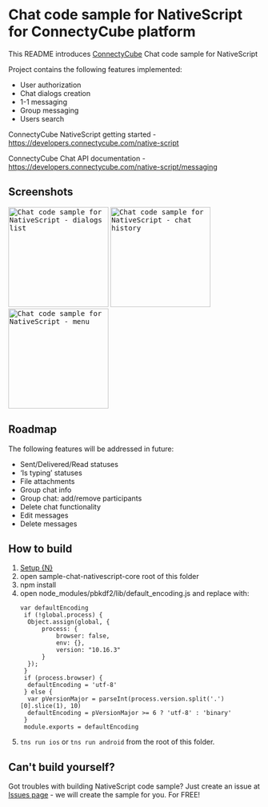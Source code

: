 # Chat code sample for NativeScript for ConnectyCube platform

This README introduces [ConnectyCube](https://connectycube.com) Chat code sample for NativeScript

Project contains the following features implemented:

* User authorization
* Chat dialogs creation
* 1-1 messaging
* Group messaging
* Users search

ConnectyCube NativeScript getting started - https://developers.connectycube.com/native-script

ConnectyCube Chat API documentation - https://developers.connectycube.com/native-script/messaging

## Screenshots

<kbd><img alt="Chat code sample for NativeScript - dialogs list" src="https://developers.connectycube.com/docs/_images/code_samples/nativescript_codesample_chat_dialogs_list.png" width="200" /></kbd> <kbd><img alt="Chat code sample for NativeScript - chat history" src="https://developers.connectycube.com/docs/_images/code_samples/nativescript_codesample_chat_chat_history.png" width="200" /></kbd> <kbd><img alt="Chat code sample for NativeScript - menu" src="https://developers.connectycube.com/docs/_images/code_samples/nativescript_codesample_chat_menu.png" width="200" /></kbd>

## Roadmap

The following features will be addressed in future:

* Sent/Delivered/Read statuses
* ‘Is typing’ statuses
* File attachments
* Group chat info
* Group chat: add/remove participants
* Delete chat functionality
* Edit messages
* Delete messages

## How to build

1. [Setup {N}](https://docs.nativescript.org/start/quick-setup/) 
2. open sample-chat-nativescript-core root of this folder
3. npm install
4. open node_modules/pbkdf2/lib/default_encoding.js and replace with:
   ```
   var defaultEncoding
    if (!global.process) {
     Object.assign(global, {
         process: {
             browser: false,
             env: {},
             version: "10.16.3"
         }
     });
    }
    if (process.browser) {
     defaultEncoding = 'utf-8'
    } else {
     var pVersionMajor = parseInt(process.version.split('.')[0].slice(1), 10)
     defaultEncoding = pVersionMajor >= 6 ? 'utf-8' : 'binary'
    }
    module.exports = defaultEncoding
   ```
5. `tns run ios` or `tns run android` from the root of this folder.

## Can't build yourself?

Got troubles with building NativeScript code sample? Just create an issue at [Issues page](https://github.com/ConnectyCube/connectycube-js-samples/issues) - we will create the sample for you. For FREE!
